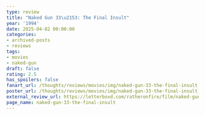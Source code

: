 ```yaml
---
type: review
title: "Naked Gun 33\u2153: The Final Insult"
year: '1994'
date: 2025-04-02 00:00:00
categories:
- archived-posts
- reviews
tags:
- movies
- naked-gun
draft: false
rating: 2.5
has_spoilers: false
fanart_url: /thoughts/reviews/movies/img/naked-gun-33-the-final-insult_fanart.png
poster_url: /thoughts/reviews/movies/img/naked-gun-33-the-final-insult_poster.png
external_review_url: https://letterboxd.com/ratheronfire/film/naked-gun-33-the-final-insult/
page_name: naked-gun-33-the-final-insult
---
```


